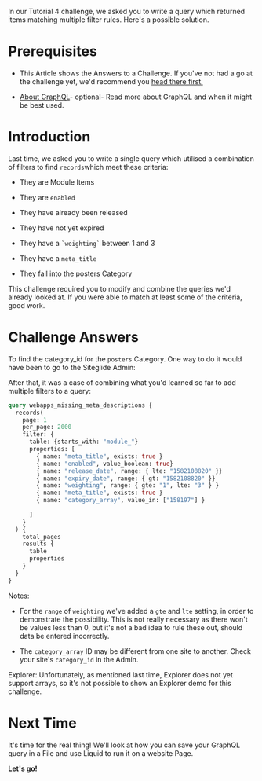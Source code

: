 
In our Tutorial 4 challenge, we asked you to write a query which returned items matching multiple filter rules. Here's a possible solution.

# Prerequisites

*   This Article shows the Answers to a Challenge. If you've not had a go at the challenge yet, we'd recommend you [head there first.](https://developers.siteglide.com/tutorial-4-advanced-filtering)

*   [About GraphQL](https://developers.siteglide.com/about-graphql)- optional- Read more about GraphQL and when it might be best used.

# Introduction

Last time, we asked you to write a single query which utilised a combination of filters to find `records`which meet these criteria:

*   They are Module Items

*   They are `enabled`

*   They have already been released

*   They have not yet expired

*   They have a `` `weighting` `` between 1 and 3

*   They have a `meta_title `

*   They fall into the posters Category 

This challenge required you to modify and combine the queries we'd already looked at. If you were able to match at least some of the criteria, good work.

# Challenge Answers

To find the category\_id for the `posters` Category. One way to do it would have been to go to the Siteglide Admin:&#x20;

<!-- ![](https://downloads.intercomcdn.com/i/o/186111084/6f18c1efb54bd90ef6715a24/image.png) --> 

After that, it was a case of combining what you'd learned so far to add multiple filters to a query:

```graphql
query webapps_missing_meta_descriptions {
  records(
    page: 1
    per_page: 2000
    filter: { 
      table: {starts_with: "module_"}
      properties: [
        { name: "meta_title", exists: true }
        { name: "enabled", value_boolean: true}
        { name: "release_date", range: { lte: "1582108820" }}
        { name: "expiry_date", range: { gt: "1582108820" }}
        { name: "weighting", range: { gte: "1", lte: "3" } }
        { name: "meta_title", exists: true }
        { name: "category_array", value_in: ["158197"] }
        
      ]
    }
  ) {
    total_pages
    results {
      table
      properties
    }
  }
}
```

Notes:

*   For the `range` of `weighting` we've added a `gte` and `lte` setting, in order to demonstrate the possibility. This is not really necessary as there won't be values less than 0, but it's not a bad idea to rule these out, should data be entered incorrectly. 

*   The `category_array`  ID may be different from one site to another. Check your site's `category_id` in the Admin. 

Explorer:
Unfortunately, as mentioned last time, Explorer does not yet support arrays, so it's not possible to show an Explorer demo for this challenge.&#x20;

# Next Time

It's time for the real thing! We'll look at how you can save your GraphQL query in a File and use Liquid to run it on a website Page.

**Let's go!**
